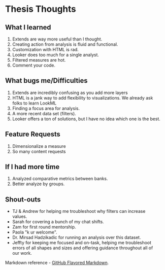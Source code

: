 # Thesis Thoughts



## What I learned
1. Extends are way more useful than I thought.
2. Creating action from analysis is fluid and functional.
3. Customization with HTML is rad.
4. Looker does too much for a single analyst.
5. Filtered measures are hot.
6. Comment your code.

## What bugs me/Difficulties
1. Extends are incredibly confusing as you add more layers
2. HTML is a jank way to add flexibility to visualizations. We already ask folks to learn LookML
3. Finding a focus area for analysis.
4. A more recent data set (filters).
5. Looker offers a ton of solutions, but I have no idea which one is the best.

## Feature Requests
1. Dimensionalize a measure
2. So many content requests

## If I had more time
1. Analyzed comparative metrics between banks.
2. Better analyze by groups.

## Shout-outs
- TJ & Andrew for helping me troubleshoot why filters can increase values.
- Sarah for covering a bunch of my chat shifts.
- Zam for first round mentorship.
- Paola "k ur welcome".
- Dr. Mirsad Hadzikadic for running an analysis over this dataset.
- Jeffty for keeping me focused and on-task, helping me troubleshoot errors of all shapes and sizes and offering guidance throughout all of our work.


Markdown reference - [GitHub Flavored Markdown](https://help.github.com/articles/github-flavored-markdown).

